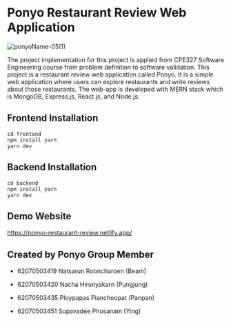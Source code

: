 # Ponyo Restaurant Review Web Application
![ponyoName-05(1)](https://user-images.githubusercontent.com/32532147/144712875-61a8c3ef-fab0-498d-aead-8e94a8dffe9e.png)


The project implementation for this project is applied from CPE327 Software Engineering course from problem definition to software validation.
This project is a restaurant review web application called Ponyo. It is a simple web application where users can explore restaurants and write reviews about those restaurants.
The web-app is developed with MERN stack which is MongoDB, Express.js, React.js, and Node.js.

## Frontend Installation ##
    cd frontend
    npm install yarn
    yarn dev
    
## Backend Installation ##
    cd backend
    npm install yarn
    yarn dev
    
    
## Demo Website ##
https://ponyo-restaurant-review.netlify.app/


## Created by Ponyo Group Member ##

* 62070503419	Natsarun Rooncharoen 	(Beam)

* 62070503420 Nacha Hirunyakarn 	  (Pungjung)

* 62070503435	Ploypapas Pianchoopat (Panpan)

* 62070503451 Supavadee Phusanam	  (Ying)

